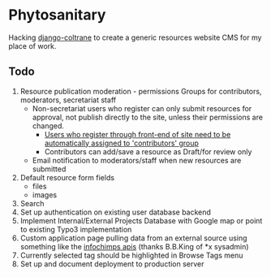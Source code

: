 # Phytosanitary

Hacking [django-coltrane](http://www.gyford.com/phil/writing/2010/01/14/django.php) to create a generic resources website CMS for my place of work.

## Todo

1. Resource publication moderation - permissions Groups for contributors, moderators, secretariat staff
    - Non-secretariat users who register can only submit resources for approval, not publish directly to the site, unless their permissions are changed.
        - [Users who register through front-end of site need to be automatically assigned to 'contributors' group](http://stackoverflow.com/questions/8949303/how-to-assign-a-user-to-a-group-at-signup-using-django-userena)
        - Contributors can add/save a resource as Draft/for review only
    - Email notification to moderators/staff when new resources are submitted
2. Default resource form fields
    - files
    - images
3. Search
4. Set up authentication on existing user database backend
5. Implement Internal/External Projects Database with Google map or point to existing Typo3 implementation
6. Custom application page pulling data from an external source using something like the [infochimps apis](http://www.infochimps.com/datasets/plant-pest-risk-analyses-pra-documents#overview_tab) (thanks B.B.King of *x sysadmin)
7. Currently selected tag should be highlighted in Browse Tags menu
8. Set up and document deployment to production server